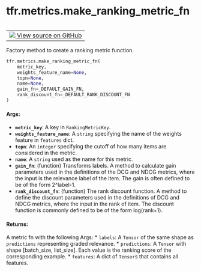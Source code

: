 <div itemscope itemtype="http://developers.google.com/ReferenceObject">
<meta itemprop="name" content="tfr.metrics.make_ranking_metric_fn" />
<meta itemprop="path" content="Stable" />
</div>

# tfr.metrics.make_ranking_metric_fn

<!-- Insert buttons -->

<table class="tfo-notebook-buttons tfo-api" align="left">

<td>
  <a target="_blank" href="https://github.com/tensorflow/ranking/tree/master/tensorflow_ranking/python/metrics.py">
    <img src="https://www.tensorflow.org/images/GitHub-Mark-32px.png" />
    View source on GitHub
  </a>
</td></table>

<!-- Start diff -->

Factory method to create a ranking metric function.

```python
tfr.metrics.make_ranking_metric_fn(
    metric_key,
    weights_feature_name=None,
    topn=None,
    name=None,
    gain_fn=_DEFAULT_GAIN_FN,
    rank_discount_fn=_DEFAULT_RANK_DISCOUNT_FN
)
```

<!-- Placeholder for "Used in" -->

#### Args:

*   <b>`metric_key`</b>: A key in `RankingMetricKey`.
*   <b>`weights_feature_name`</b>: A `string` specifying the name of the weights
    feature in `features` dict.
*   <b>`topn`</b>: An `integer` specifying the cutoff of how many items are
    considered in the metric.
*   <b>`name`</b>: A `string` used as the name for this metric.
*   <b>`gain_fn`</b>: (function) Transforms labels. A method to calculate gain
    parameters used in the definitions of the DCG and NDCG metrics, where the
    input is the relevance label of the item. The gain is often defined to be of
    the form 2^label-1.
*   <b>`rank_discount_fn`</b>: (function) The rank discount function. A method
    to define the discount parameters used in the definitions of DCG and NDCG
    metrics, where the input in the rank of item. The discount function is
    commonly defined to be of the form log(rank+1).

#### Returns:

A metric fn with the following Args: * `labels`: A `Tensor` of the same shape as
`predictions` representing graded relevance. * `predictions`: A `Tensor` with
shape [batch_size, list_size]. Each value is the ranking score of the
corresponding example. * `features`: A dict of `Tensor`s that contains all
features.
